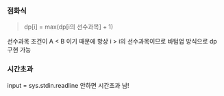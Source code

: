 ### 점화식
> dp[i] = max(dp[i의 선수과목] + 1)

선수과목 조건이 A < B 이기 때문에 항상 i > i의 선수과목이므로 바텀업 방식으로 dp 구현 가능

### 시간초과
input = sys.stdin.readline 안하면 시간초과 남!
